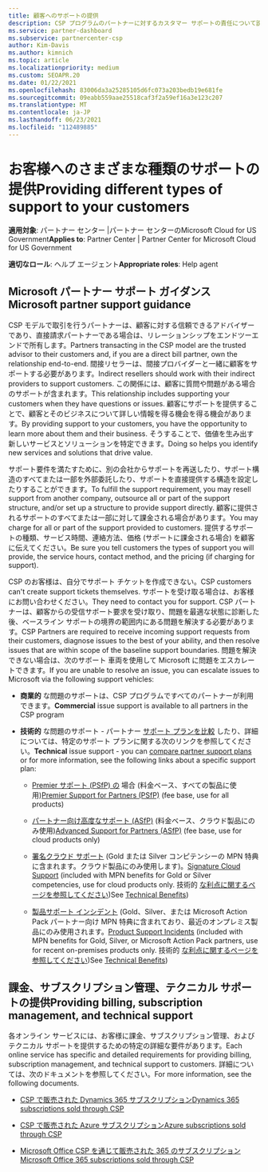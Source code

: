 ```yaml
---
title: 顧客へのサポートの提供
description: CSP プログラムのパートナーに対するカスタマー サポートの責任について説明します。 課金、サブスクリプション管理、技術的な問題のサポートについて説明します。
ms.service: partner-dashboard
ms.subservice: partnercenter-csp
author: Kim-Davis
ms.author: kimnich
ms.topic: article
ms.localizationpriority: medium
ms.custom: SEOAPR.20
ms.date: 01/22/2021
ms.openlocfilehash: 83006da3a25285105d6fc073a203bedb19e681fe
ms.sourcegitcommit: 09eabb559aae25518caf3f2a59ef16a3e123c207
ms.translationtype: MT
ms.contentlocale: ja-JP
ms.lasthandoff: 06/23/2021
ms.locfileid: "112489885"
---
```

# <a name="providing-different-types-of-support-to-your-customers"></a><span data-ttu-id="f4ded-104">お客様へのさまざまな種類のサポートの提供</span><span class="sxs-lookup"><span data-stu-id="f4ded-104">Providing different types of support to your customers</span></span>

<span data-ttu-id="f4ded-105">**適用対象**: パートナー センター |パートナー センターのMicrosoft Cloud for US Government</span><span class="sxs-lookup"><span data-stu-id="f4ded-105">**Applies to**: Partner Center | Partner Center for Microsoft Cloud for US Government</span></span>

<span data-ttu-id="f4ded-106">**適切なロール**: ヘルプ エージェント</span><span class="sxs-lookup"><span data-stu-id="f4ded-106">**Appropriate roles**: Help agent</span></span>

## <a name="microsoft-partner-support-guidance"></a><span data-ttu-id="f4ded-107">Microsoft パートナー サポート ガイダンス</span><span class="sxs-lookup"><span data-stu-id="f4ded-107">Microsoft partner support guidance</span></span>

<span data-ttu-id="f4ded-108">CSP モデルで取引を行うパートナーは、顧客に対する信頼できるアドバイザーであり、直接請求パートナーである場合は、リレーションシップをエンドツーエンドで所有します。</span><span class="sxs-lookup"><span data-stu-id="f4ded-108">Partners transacting in the CSP model are the trusted advisor to their customers and, if you are a direct bill partner, own the relationship end-to-end.</span></span> <span data-ttu-id="f4ded-109">間接リセラーは、間接プロバイダーと一緒に顧客をサポートする必要があります。</span><span class="sxs-lookup"><span data-stu-id="f4ded-109">Indirect resellers should work with their indirect providers to support customers.</span></span> <span data-ttu-id="f4ded-110">この関係には、顧客に質問や問題がある場合のサポートが含まれます。</span><span class="sxs-lookup"><span data-stu-id="f4ded-110">This relationship includes supporting your customers when they have questions or issues.</span></span> <span data-ttu-id="f4ded-111">顧客にサポートを提供することで、顧客とそのビジネスについて詳しい情報を得る機会を得る機会があります。</span><span class="sxs-lookup"><span data-stu-id="f4ded-111">By providing support to your customers, you have the opportunity to learn more about them and their business.</span></span> <span data-ttu-id="f4ded-112">そうすることで、価値を生み出す新しいサービスとソリューションを特定できます。</span><span class="sxs-lookup"><span data-stu-id="f4ded-112">Doing so helps you identify new services and solutions that drive value.</span></span>

<span data-ttu-id="f4ded-113">サポート要件を満たすために、別の会社からサポートを再送したり、サポート構造のすべてまたは一部を外部委託したり、サポートを直接提供する構造を設定したりすることができます。</span><span class="sxs-lookup"><span data-stu-id="f4ded-113">To fulfill the support requirement, you may resell support from another company, outsource all or part of the support structure, and/or set up a structure to provide support directly.</span></span> <span data-ttu-id="f4ded-114">顧客に提供されるサポートのすべてまたは一部に対して課金される場合があります。</span><span class="sxs-lookup"><span data-stu-id="f4ded-114">You may charge for all or part of the support provided to customers.</span></span> <span data-ttu-id="f4ded-115">提供するサポートの種類、サービス時間、連絡方法、価格 (サポートに課金される場合) を顧客に伝えてください。</span><span class="sxs-lookup"><span data-stu-id="f4ded-115">Be sure you tell customers the types of support you will provide, the service hours, contact method, and the pricing (if charging for support).</span></span>

<span data-ttu-id="f4ded-116">CSP のお客様は、自分でサポート チケットを作成できない。</span><span class="sxs-lookup"><span data-stu-id="f4ded-116">CSP customers can't create support tickets themselves.</span></span> <span data-ttu-id="f4ded-117">サポートを受け取る場合は、お客様にお問い合わせください。</span><span class="sxs-lookup"><span data-stu-id="f4ded-117">They need to contact you for support.</span></span> <span data-ttu-id="f4ded-118">CSP パートナーは、顧客からの受信サポート要求を受け取り、問題を最適な状態に診断した後、ベースライン サポートの境界の範囲内にある問題を解決する必要があります。</span><span class="sxs-lookup"><span data-stu-id="f4ded-118">CSP Partners are required to receive incoming support requests from their customers, diagnose issues to the best of your ability, and then resolve issues that are within scope of the baseline support boundaries.</span></span> <span data-ttu-id="f4ded-119">問題を解決できない場合は、次のサポート 車両を使用して Microsoft に問題をエスカレートできます。</span><span class="sxs-lookup"><span data-stu-id="f4ded-119">If you are unable to resolve an issue, you can escalate issues to Microsoft via the following support vehicles:</span></span>

- <span data-ttu-id="f4ded-120">**商業的** な問題のサポートは、CSP プログラムですべてのパートナーが利用できます。</span><span class="sxs-lookup"><span data-stu-id="f4ded-120">**Commercial** issue support is available to all partners in the CSP program</span></span>

- <span data-ttu-id="f4ded-121">**技術的** な問題のサポート - パートナー [サポート プランを比較](https://partner.microsoft.com/support/partnersupport) したり、詳細については、特定のサポート プランに関する次のリンクを参照してください。</span><span class="sxs-lookup"><span data-stu-id="f4ded-121">**Technical** issue support - you can [compare partner support plans](https://partner.microsoft.com/support/partnersupport) or for more information, see the following links  about a specific support plan:</span></span>

  - <span data-ttu-id="f4ded-122">[Premier サポート (PSfP) の](https://partner.microsoft.com/support/microsoft-services-premier-support) 場合 (料金ベース、すべての製品に使用)</span><span class="sxs-lookup"><span data-stu-id="f4ded-122">[Premier Support for Partners (PSfP)](https://partner.microsoft.com/support/microsoft-services-premier-support) (fee base, use for all products)</span></span>

  - <span data-ttu-id="f4ded-123">[パートナー向け高度なサポート (ASfP)](https://partner.microsoft.com/support/advanced-cloud-support) (料金ベース、クラウド製品にのみ使用)</span><span class="sxs-lookup"><span data-stu-id="f4ded-123">[Advanced Support for Partners (ASfP)](https://partner.microsoft.com/support/advanced-cloud-support) (fee base, use for cloud products only)</span></span>

  - <span data-ttu-id="f4ded-124">[署名クラウド サポート](manage-your-partner-network-benefits.md) (Gold または Silver コンピテンシーの MPN 特典に含まれます。クラウド製品にのみ使用します)。</span><span class="sxs-lookup"><span data-stu-id="f4ded-124">[Signature Cloud Support](manage-your-partner-network-benefits.md) (included with MPN benefits for Gold or Silver competencies, use for cloud products only.</span></span> <span data-ttu-id="f4ded-125">技術的 [な利点に関するページを参照してください](mpn-benefits-technical-support.md))</span><span class="sxs-lookup"><span data-stu-id="f4ded-125">See [Technical Benefits](mpn-benefits-technical-support.md))</span></span>

  - <span data-ttu-id="f4ded-126">[製品サポート インシデント](manage-your-partner-network-benefits.md) (Gold、Silver、または Microsoft Action Pack パートナー向け MPN 特典に含まれており、最近のオンプレミス製品にのみ使用されます。</span><span class="sxs-lookup"><span data-stu-id="f4ded-126">[Product Support Incidents](manage-your-partner-network-benefits.md) (included with MPN benefits for Gold, Silver, or Microsoft Action Pack partners, use for recent on-premises products only.</span></span> <span data-ttu-id="f4ded-127">技術的 [な利点に関するページを参照してください](mpn-benefits-technical-support.md))</span><span class="sxs-lookup"><span data-stu-id="f4ded-127">See [Technical Benefits](mpn-benefits-technical-support.md))</span></span>

## <a name="providing-billing-subscription-management-and-technical-support"></a><span data-ttu-id="f4ded-128">課金、サブスクリプション管理、テクニカル サポートの提供</span><span class="sxs-lookup"><span data-stu-id="f4ded-128">Providing billing, subscription management, and technical support</span></span> 

<span data-ttu-id="f4ded-129">各オンライン サービスには、お客様に課金、サブスクリプション管理、およびテクニカル サポートを提供するための特定の詳細な要件があります。</span><span class="sxs-lookup"><span data-stu-id="f4ded-129">Each online service has specific and detailed requirements for providing billing, subscription management, and technical support to customers.</span></span> <span data-ttu-id="f4ded-130">詳細については、次のドキュメントを参照してください。</span><span class="sxs-lookup"><span data-stu-id="f4ded-130">For more information, see the following documents.</span></span>

- [<span data-ttu-id="f4ded-131">CSP で販売された Dynamics 365 サブスクリプション</span><span class="sxs-lookup"><span data-stu-id="f4ded-131">Dynamics 365 subscriptions sold through CSP</span></span>](https://www.microsoftpartnercommunity.com/t5/CSP/Microsoft-Partner-Support-Guidance/m-p/5262#M30)

- [<span data-ttu-id="f4ded-132">CSP で販売された Azure サブスクリプション</span><span class="sxs-lookup"><span data-stu-id="f4ded-132">Azure subscriptions sold through CSP</span></span>](https://www.microsoftpartnercommunity.com/t5/CSP/Microsoft-Partner-Support-Guidance/m-p/5263#M31)

- [<span data-ttu-id="f4ded-133">Microsoft Office CSP を通じて販売された 365 のサブスクリプション</span><span class="sxs-lookup"><span data-stu-id="f4ded-133">Microsoft Office 365 subscriptions sold through CSP</span></span>](https://www.microsoftpartnercommunity.com/t5/CSP/Microsoft-Partner-Support-Guidance/m-p/5264#M32)
